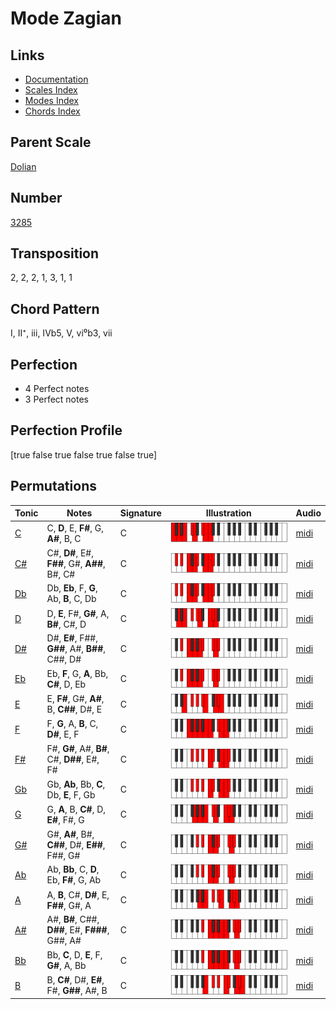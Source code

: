 # Mode Zagian

## Links

- [Documentation](README.md)
- [Scales Index](Scales.md)
- [Modes Index](Modes.md)
- [Chords Index](Chords.md)

## Parent Scale

[Dolian](ScaleDolian.md)

## Number

[3285](https://ianring.com/musictheory/scales/3285)

## Transposition

2, 2, 2, 1, 3, 1, 1

## Chord Pattern

I, II⁺, iii, IVb5, V, vi⁰b3, vii

## Perfection

- 4 Perfect notes
- 3 Perfect notes

## Perfection Profile

[true false true false true false true]

## Permutations

| Tonic | Notes | Signature | Illustration | Audio |
|-------|-------|-----------|--------------|-------|
| [C](ModeCNaturalZagian.md) | C, **D**, E, **F#**, G, **A#**, B, C | C | ![CNaturalZagian](ModeCNaturalZagian.png) | [midi](https://github.com/edipermadi/music/blob/main/docs/ModeCNaturalZagian.mid?raw=true) |
| [C#](ModeCSharpZagian.md) | C#, **D#**, E#, **F##**, G#, **A##**, B#, C# | C | ![CSharpZagian](ModeCSharpZagian.png) | [midi](https://github.com/edipermadi/music/blob/main/docs/ModeCSharpZagian.mid?raw=true) |
| [Db](ModeDFlatZagian.md) | Db, **Eb**, F, **G**, Ab, **B**, C, Db | C | ![DFlatZagian](ModeDFlatZagian.png) | [midi](https://github.com/edipermadi/music/blob/main/docs/ModeDFlatZagian.mid?raw=true) |
| [D](ModeDNaturalZagian.md) | D, **E**, F#, **G#**, A, **B#**, C#, D | C | ![DNaturalZagian](ModeDNaturalZagian.png) | [midi](https://github.com/edipermadi/music/blob/main/docs/ModeDNaturalZagian.mid?raw=true) |
| [D#](ModeDSharpZagian.md) | D#, **E#**, F##, **G##**, A#, **B##**, C##, D# | C | ![DSharpZagian](ModeDSharpZagian.png) | [midi](https://github.com/edipermadi/music/blob/main/docs/ModeDSharpZagian.mid?raw=true) |
| [Eb](ModeEFlatZagian.md) | Eb, **F**, G, **A**, Bb, **C#**, D, Eb | C | ![EFlatZagian](ModeEFlatZagian.png) | [midi](https://github.com/edipermadi/music/blob/main/docs/ModeEFlatZagian.mid?raw=true) |
| [E](ModeENaturalZagian.md) | E, **F#**, G#, **A#**, B, **C##**, D#, E | C | ![ENaturalZagian](ModeENaturalZagian.png) | [midi](https://github.com/edipermadi/music/blob/main/docs/ModeENaturalZagian.mid?raw=true) |
| [F](ModeFNaturalZagian.md) | F, **G**, A, **B**, C, **D#**, E, F | C | ![FNaturalZagian](ModeFNaturalZagian.png) | [midi](https://github.com/edipermadi/music/blob/main/docs/ModeFNaturalZagian.mid?raw=true) |
| [F#](ModeFSharpZagian.md) | F#, **G#**, A#, **B#**, C#, **D##**, E#, F# | C | ![FSharpZagian](ModeFSharpZagian.png) | [midi](https://github.com/edipermadi/music/blob/main/docs/ModeFSharpZagian.mid?raw=true) |
| [Gb](ModeGFlatZagian.md) | Gb, **Ab**, Bb, **C**, Db, **E**, F, Gb | C | ![GFlatZagian](ModeGFlatZagian.png) | [midi](https://github.com/edipermadi/music/blob/main/docs/ModeGFlatZagian.mid?raw=true) |
| [G](ModeGNaturalZagian.md) | G, **A**, B, **C#**, D, **E#**, F#, G | C | ![GNaturalZagian](ModeGNaturalZagian.png) | [midi](https://github.com/edipermadi/music/blob/main/docs/ModeGNaturalZagian.mid?raw=true) |
| [G#](ModeGSharpZagian.md) | G#, **A#**, B#, **C##**, D#, **E##**, F##, G# | C | ![GSharpZagian](ModeGSharpZagian.png) | [midi](https://github.com/edipermadi/music/blob/main/docs/ModeGSharpZagian.mid?raw=true) |
| [Ab](ModeAFlatZagian.md) | Ab, **Bb**, C, **D**, Eb, **F#**, G, Ab | C | ![AFlatZagian](ModeAFlatZagian.png) | [midi](https://github.com/edipermadi/music/blob/main/docs/ModeAFlatZagian.mid?raw=true) |
| [A](ModeANaturalZagian.md) | A, **B**, C#, **D#**, E, **F##**, G#, A | C | ![ANaturalZagian](ModeANaturalZagian.png) | [midi](https://github.com/edipermadi/music/blob/main/docs/ModeANaturalZagian.mid?raw=true) |
| [A#](ModeASharpZagian.md) | A#, **B#**, C##, **D##**, E#, **F###**, G##, A# | C | ![ASharpZagian](ModeASharpZagian.png) | [midi](https://github.com/edipermadi/music/blob/main/docs/ModeASharpZagian.mid?raw=true) |
| [Bb](ModeBFlatZagian.md) | Bb, **C**, D, **E**, F, **G#**, A, Bb | C | ![BFlatZagian](ModeBFlatZagian.png) | [midi](https://github.com/edipermadi/music/blob/main/docs/ModeBFlatZagian.mid?raw=true) |
| [B](ModeBNaturalZagian.md) | B, **C#**, D#, **E#**, F#, **G##**, A#, B | C | ![BNaturalZagian](ModeBNaturalZagian.png) | [midi](https://github.com/edipermadi/music/blob/main/docs/ModeBNaturalZagian.mid?raw=true) |
